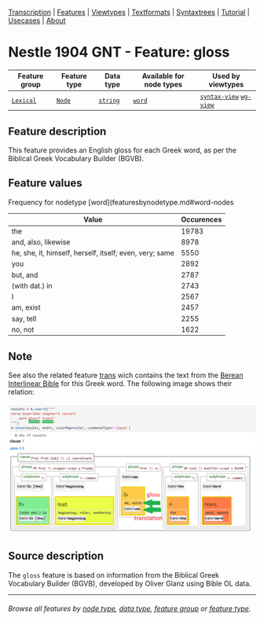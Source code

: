 <a name="start"></a>
<div class="hidden-content">
<a href="../transcription.md">Transcription</a> | <a href="README.md#start">Features</a> | <a href="../viewtypes.md#start">Viewtypes</a> | <a href="../textformats.md#start">Textformats</a> |  <a href="../syntaxtrees.md#start">Syntaxtrees</a> | <a href="../../tutorial/README.md#start">Tutorial</a> | <a href="../usecases/README.md#start">Usecases</a> | <a href="../about.md#start">About</a>
</div>

# Nestle 1904 GNT - Feature: gloss

Feature group | Feature type | Data type | Available for node types | Used by viewtypes
---  | --- | --- | --- | ---
[`Lexical`](featuresbygroup.md#lexical-features) | [`Node`](featuresbyfeaturetype.md#node-features) | [`string`](featuresbydatatype.md#string-datatype)  | [`word`](featuresbynodetype.md#word-nodes)  | [`syntax-view`](../syntax-view.md#start) [`wg-view`](../wg-view.md#start) 

## Feature description

This feature provides an English gloss for each Greek word, as per the Biblical Greek Vocabulary Builder (BGVB).

## Feature values

Frequency for nodetype [word](featuresbynodetype.md#word-nodes

Value|Occurences
---|---
the|19783
and, also, likewise|8978
he, she, it, himself, herself, itself; even, very; same|5550
you|2892
but, and|2787
(with dat.) in|2743
I|2567
am, exist|2457
say, tell|2255
no, not|1622

## Note

See also the related feature [trans](trans.md#start) wich contains the text from the [Berean Interlinear Bible](https://berean.bible/) for this Greek word. The following image shows their relation:

<img src="images/gloss_versus_translation.png" width="600px">

## Source description

The `gloss` feature is based on information from the Biblical Greek Vocabulary Builder (BGVB), developed by Oliver Glanz using Bible OL data.

---
###### *Browse all features by [node type](featuresbynodetype.md#start), [data type](featuresbydatatype.md#start), [feature group](featuresbygroup.md#start) or [feature type](featuresbyfeaturetype.md#start).*
